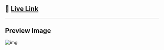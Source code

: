 ## 🔗 [**Live Link**](https://shopify-tailwind-clone.netlify.app/)

---

## Preview Image

![img](./preview.png)
